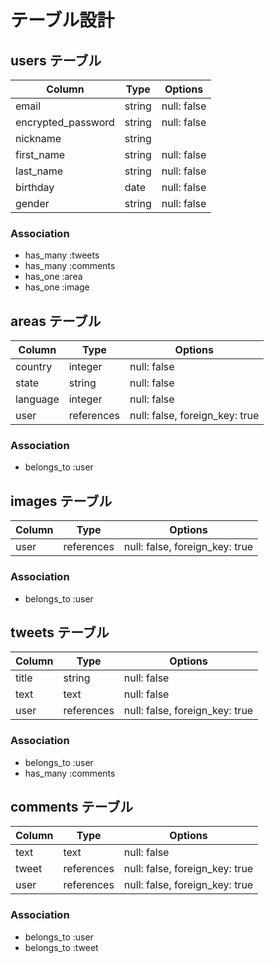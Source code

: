 # テーブル設計

## users テーブル

| Column             | Type   | Options     |
| ------------------ | ------ | ----------- |
| email              | string | null: false |
| encrypted_password | string | null: false |
| nickname           | string |             |
| first_name         | string | null: false |
| last_name          | string | null: false |
| birthday           | date   | null: false |
| gender             | string | null: false |

### Association
- has_many :tweets
- has_many :comments
- has_one  :area
- has_one  :image


## areas テーブル

| Column   | Type       | Options                        |
| -------- | ---------- | ------------------------------ |
| country  | integer    | null: false                    |
| state    | string     | null: false                    |
| language | integer    | null: false                    |
| user     | references | null: false, foreign_key: true |

### Association
- belongs_to  :user

## images テーブル

| Column   | Type       | Options                        |
| -------- | ---------- | ------------------------------ |
| user     | references | null: false, foreign_key: true |

### Association
- belongs_to  :user

## tweets テーブル

| Column | Type       | Options                        |
| ------ | ---------- | ------------------------------ |
| title  | string     | null: false                    |
| text   | text       | null: false                    |
| user   | references | null: false, foreign_key: true |

### Association
- belongs_to  :user
- has_many    :comments

## comments テーブル

| Column | Type       | Options                        |
| ------ | ---------- | ------------------------------ |
| text   | text       | null: false                    |
| tweet  | references | null: false, foreign_key: true |
| user   | references | null: false, foreign_key: true |

### Association
- belongs_to  :user
- belongs_to  :tweet
